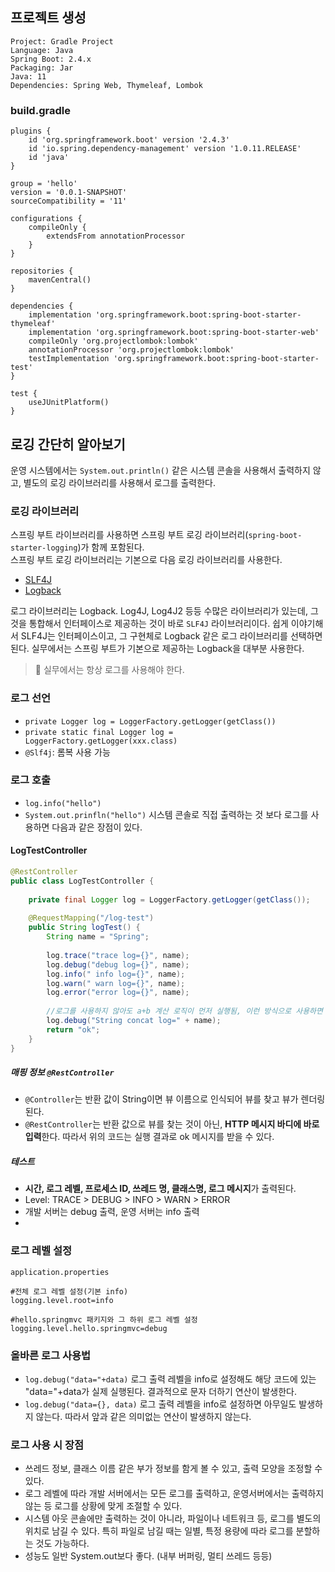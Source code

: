 ## 프로젝트 생성
```text
Project: Gradle Project
Language: Java
Spring Boot: 2.4.x
Packaging: Jar
Java: 11
Dependencies: Spring Web, Thymeleaf, Lombok
```
### build.gradle
```text
plugins {
    id 'org.springframework.boot' version '2.4.3'
    id 'io.spring.dependency-management' version '1.0.11.RELEASE'
    id 'java'
}

group = 'hello'
version = '0.0.1-SNAPSHOT'
sourceCompatibility = '11'

configurations {
    compileOnly {
    	extendsFrom annotationProcessor
    }
}

repositories {
	mavenCentral()
}

dependencies {
    implementation 'org.springframework.boot:spring-boot-starter-thymeleaf'
    implementation 'org.springframework.boot:spring-boot-starter-web'
    compileOnly 'org.projectlombok:lombok'
    annotationProcessor 'org.projectlombok:lombok'
    testImplementation 'org.springframework.boot:spring-boot-starter-test'
}

test {
	useJUnitPlatform()
}
```


## 로깅 간단히 알아보기
운영 시스템에서는 `System.out.println()` 같은 시스템 콘솔을 사용해서 출력하지 않고, 별도의 로깅 라이브러리를 사용해서 로그를 출력한다.

### 로깅 라이브러리
스프링 부트 라이브러리를 사용하면 스프링 부트 로깅 라이브러리(`spring-boot-starter-logging`)가 함께 포함된다.  
스프링 부트 로깅 라이브러리는 기본으로 다음 로깅 라이브러리를 사용한다.
- [SLF4J](http://www.slf4j.org)
- [Logback](http://logback.qos.ch)

로그 라이브러리는 Logback. Log4J, Log4J2 등등 수많은 라이브러리가 있는데, 그것을 통합해서 인터페이스로 제공하는 것이 바로 `SLF4J` 라이브러리이다.
쉽게 이야기해서 SLF4J는 인터페이스이고, 그 구현체로 Logback 같은 로그 라이브러리를 선택하면 된다. 
실무에서는 스프링 부트가 기본으로 제공하는 Logback을 대부분 사용한다.

> 🚨 실무에서는 항상 로그를 사용해야 한다.

### 로그 선언
- `private Logger log = LoggerFactory.getLogger(getClass())`
- `private static final Logger log = LoggerFactory.getLogger(xxx.class)`
- `@Slf4j`: 롬복 사용 가능
### 로그 호출
- `log.info("hello")`
- `System.out.prinfln("hello")` 시스템 콘솔로 직접 출력하는 것 보다 로그를 사용하면 다음과 같은 장점이 있다.

#### LogTestController
```java
@RestController
public class LogTestController {
    
    private final Logger log = LoggerFactory.getLogger(getClass());
    
    @RequestMapping("/log-test")
    public String logTest() {
        String name = "Spring";
        
        log.trace("trace log={}", name);
        log.debug("debug log={}", name);
        log.info(" info log={}", name);
        log.warn(" warn log={}", name);
        log.error("error log={}", name);
        
        //로그를 사용하지 않아도 a+b 계산 로직이 먼저 실행됨, 이런 방식으로 사용하면 X
        log.debug("String concat log=" + name);
        return "ok";
    }
}
```

##### 매핑 정보 `@RestController`
- `@Controller`는 반환 값이 String이면 뷰 이름으로 인식되어 뷰를 찾고 뷰가 렌더링된다.
- `@RestController`는 반환 값으로 뷰를 찾는 것이 아닌, **HTTP 메시지 바디에 바로 입력**한다. 따라서 위의 코드는 실행 결과로 ok 메시지를 받을 수 있다.

##### 테스트
- **시간, 로그 레벨, 프로세스 ID, 쓰레드 명, 클래스명, 로그 메시지**가 출력된다.
-  Level: TRACE > DEBUG > INFO > WARN > ERROR
  - 개발 서버는 debug 출력, 운영 서버는 info 출력
  - 
### 로그 레벨 설정
`application.properties`
```properties
#전체 로그 레벨 설정(기본 info)
logging.level.root=info

#hello.springmvc 패키지와 그 하위 로그 레벨 설정
logging.level.hello.springmvc=debug
```

### 올바른 로그 사용법
- `log.debug("data="+data)` 로그 출력 레벨을 info로 설정해도 해당 코드에 있는 "data="+data가 실제 실행된다. 결과적으로 문자 더하기 연산이 발생한다.
- `log.debug("data={}, data)` 로그 출력 레벨을 info로 설정하면 아무일도 발생하지 않는다. 따라서 앞과 같은 의미없는 연산이 발생하지 않는다.

### 로그 사용 시 장점
- 쓰레드 정보, 클래스 이름 같은 부가 정보를 함게 볼 수 있고, 출력 모양을 조정할 수 있다.
- 로그 레벨에 따라 개발 서버에서는 모든 로그를 출력하고, 운영서버에서는 출력하지 않는 등 로그를 상황에 맞게 조절할 수 있다.
- 시스템 아웃 콘솔에만 출력하는 것이 아니라, 파일이나 네트워크 등, 로그를 별도의 위치로 남길 수 있다.
특히 파일로 남길 때는 일별, 특정 용량에 따라 로그를 분할하는 것도 가능하다.
- 성능도 일반 System.out보다 좋다. (내부 버퍼링, 멀티 쓰레드 등등)

